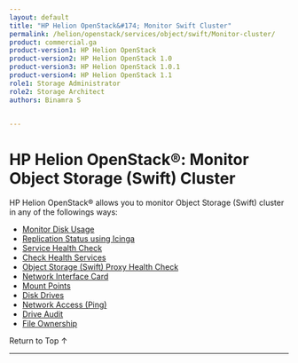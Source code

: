 ```yaml
---
layout: default
title: "HP Helion OpenStack&#174; Monitor Swift Cluster"
permalink: /helion/openstack/services/object/swift/Monitor-cluster/
product: commercial.ga
product-version1: HP Helion OpenStack
product-version2: HP Helion OpenStack 1.0
product-version3: HP Helion OpenStack 1.0.1
product-version4: HP Helion OpenStack 1.1
role1: Storage Administrator
role2: Storage Architect
authors: Binamra S


---
```

<!--UNDER REVISION-->

<script>

function PageRefresh {
onLoad="window.refresh"
}

PageRefresh();

</script>

<!--
<p style="font-size: small;"> <a href="/helion/openstack/services/object/overview/">&#9664; PREV</a> | <a href="/helion/openstack/services/overview/">&#9650; UP</a> | <a href=" /helion/openstack/services/swift/deployment/"> NEXT &#9654</a> </p>-->


# HP Helion OpenStack&#174;: Monitor Object Storage (Swift) Cluster

HP Helion OpenStack&reg; allows you to monitor Object Storage (Swift) cluster in any of the followings ways:


* [Monitor Disk Usage]( /helion/openstack/services/object/swift/Monitor-disk/)
* [Replication Status using Icinga](/helion/openstack/services/object/swift/replica-status/)
* [Service Health Check](/helion/openstack/services/object/swift/health-check/)
* [Check Health Services](/helion/openstack/services/object/swift/health-swift-services/)
* [Object Storage (Swift) Proxy Health Check]( /helion/openstack/services/object/swift/monitor-swift-proxy-health-checks/)
* [Network Interface Card](/helion/openstack/services/object/swift/monitor-speed-of-NIC/)
* [Mount Points](/helion/openstack/services/object/swift/mount-points/)
* [Disk Drives](/helion/openstack/services/object/swift/disk-drive/)
* [Network Access (Ping)](/helion/openstack/services/object/swift/monitor-network-access-ping/)
* [Drive Audit]( /helion/openstack/services/object/swift/monitor-swift-drive-audit/)
* [File Ownership](/helion/openstack/services/object/swift/file-ownership/)


<a href="#top" style="padding:14px 0px 14px 0px; text-decoration: none;"> Return to Top &#8593; </a>

----
